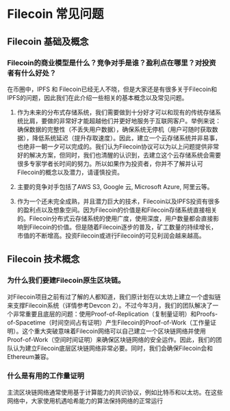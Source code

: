 # Filecoin 常见问题

## Filecoin 基础及概念

### Filecoin的商业模型是什么？竞争对手是谁？盈利点在哪里？对投资者有什么好处？

在币圈中，IPFS 和 Filecoin已经无人不晓，但是大家还是有很多关于Filecoin和IPFS的问题，因此我们在此介绍一些相关的基本概念以及常见问题。

1. 作为未来的分布式存储系统，我们需要做到十分好才可以和现有的传统存储系统比肩，要做的非常好才能超越他们并更好地服务于互联网客户。举例来说：确保数据的完整性（不丢失用户数据），确保系统无停机（用户可随时获取数据），降低系统延迟（提升存取速度）。因此，建立一个云存储系统并非易事，也绝非一朝一夕可以完成的。我们认为Filecoin协议可以为以上问题提供非常好的解决方案，但同时，我们也清醒的认识到，去建立这个云存储系统会需要很多专家学者长时间的努力。所以如果作为投资者，你并不了解并认可Filecoin的概念以及潜力，请谨慎投资。

2. 主要的竞争对手包括了AWS S3, Google 云, Microsoft Azure, 阿里云等。

3. 作为一个还未完全成熟，并且潜力巨大的技术，Filecoin以及IPFS投资有很多的盈利点以及想象空间。因为Filecoin的价值是和Filecoin存储系统直接相关的。Filecoin分布式云存储系统的使用广度，使用深度，用户数量都会直接影响到Filecoin的价值。但是随着Filecoin逐步的普及，矿工数量的持续增长，市值的不断增高。投资Filecoin或进行Filecoin的可见利润会越来越高。

## Filecoin 技术概念

### 为什么我们要建Filecoin原生区块链。

对Filecoin项目之前有过了解的人都知道，我们原计划在以太坊上建立一个虚拟链来支撑Filecoin系统（详情参考Devcon 2）。不过今年3月，我们的团队解决了一个非常重要且底层的问题：使用Proof-of-Replication（复制量证明）和Proofs-of-Spacetime（时间空间占有证明）产生Filecoin的Proof-of-Work（工作量证明）。这个重大突破意味着Filecoin网络可以自己建立一个区块链网络并使用Proof-of-Work（空间时间证明）来确保区块链网络的安全运作。因此，我们的团队认为建立Filecoin底层区块链网络非常必要。同时，我们会确保Filecoin会和Ethereum兼容。

### 什么是有用的工作量证明

主流区块链网络通常使用基于计算能力的共识协议，例如比特币和以太坊。在这些网络中，大家使用机遇哈希能力的算法保持网络的正常运行